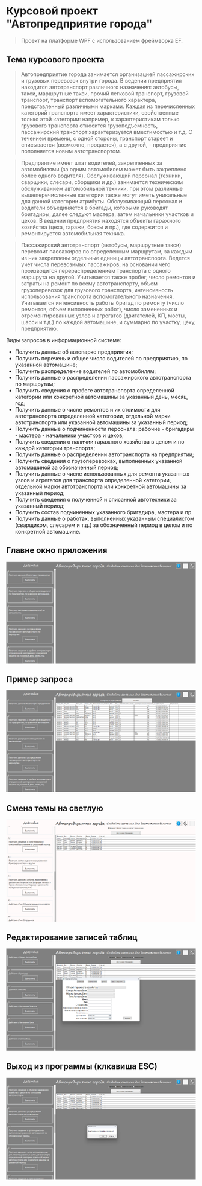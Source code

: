 # Курсовой проект "Автопредприятие города"

> Проект на платформе WPF c использованием фреймворка EF.

## Тема курсового проекта

>Автопредприятие города занимается организацией пассажирских и
>грузовых перевозок внутри города. В ведении предприятия находится
>автотранспорт различного назначения: автобусы, такси, маршрутные такси,
>прочий легковой транспорт, грузовой транспорт, транспорт вспомогательного
>характера, представленный различными марками. Каждая из перечисленных
>категорий транспорта имеет характеристики, свойственные только этой
>категории: например, к характеристикам только грузового транспорта
>относится грузоподъемность, пассажирский транспорт характеризуется
>вместимостью и т.д. С течением времени, с одной стороны, транспорт стареет
>и списывается (возможно, продается), а с другой, - предприятие пополняется
>новым автотранспортом.

>Предприятие имеет штат водителей, закрепленных за автомобилями (за
>одним автомобилем может быть закреплено более одного водителя).
>Обслуживающий персонал (техники, сварщики, слесари, сборщики и др.)
>занимается техническим обслуживанием автомобильной техники, при этом
>различные вышеперечисленные категории также могут иметь уникальные для
>данной категории атрибуты. Обслуживающий персонал и водители
>объединяется в бригады, которыми руководят бригадиры, далее следуют
>мастера, затем начальники участков и цехов. В ведении предприятия находятся
>объекты гаражного хозяйства (цеха, гаражи, боксы и пр.), где содержится и
>ремонтируется автомобильная техника.

>Пассажирский автотранспорт (автобусы, маршрутные такси) перевозит
>пассажиров по определенным маршрутам, за каждым из них закреплены
>отдельные единицы автотранспорта. Ведется учет числа перевозимых
>пассажиров, на основании чего производится перераспределением транспорта
>с одного маршрута на другой. Учитывается также пробег, число ремонтов и
>затраты на ремонт по всему автотранспорту, объем грузоперевозок для
>грузового транспорта, интенсивность использования транспорта
>вспомогательного назначения. Учитывается интенсивность работы бригад по
>ремонту (число ремонтов, объем выполненных работ), число замененных и
>отремонтированных узлов и агрегатов (двигателей, КП, мосты, шасси и т.д.) по
>каждой автомашине, и суммарно по участку, цеху, предприятию.

Виды запросов в информационной системе:
* Получить данные об автопарке предприятия;
* Получить перечень и общее число водителей по предприятию, по указанной автомашине;
* Получить распределение водителей по автомобилям;
* Получить данные о распределении пассажирского автотранспорта по маршрутам;
* Получить сведения о пробеге автотранспорта определенной категории или конкретной автомашины за указанный день, месяц, год;
* Получить данные о числе ремонтов и их стоимости для автотранспорта определенной категории, отдельной марки автотранспорта или указанной автомашины за указанный период;
* Получить данные о подчиненности персонала: рабочие - бригадиры - мастера - начальники участков и цехов;
* Получить сведения о наличии гаражного хозяйства в целом и по каждой категории транспорта;
* Получить данные о распределении автотранспорта на предприятии;
* Получить сведения о грузоперевозках, выполненных указанной автомашиной за обозначенный период;
* Получить данные о числе использованных для ремонта указанных узлов и агрегатов для транспорта определенной категории, отдельной марки автотранспорта или конкретной автомашины за указанный период;
* Получить сведения о полученной и списанной автотехники за указанный период;
* Получить состав подчиненных указанного бригадира, мастера и пр.
* Получить данные о работах, выполненных указанным специалистом (сварщиком, слесарем и т.д.) за обозначенный период в целом и по конкретной автомашине.


## Главне окно приложения

<img src='imagesForREADME/Screenshot234636.png' alt='layout site' style="display:block;width:'100%';object-fit:contain;"></img>

## Пример запроса

<img src='imagesForREADME/Screenshot234728.png' alt='layout site' style="display:block;width:'100%';object-fit:contain;"></img>

## Смена темы на светлую

<img src='imagesForREADME/Screenshot234812.png' alt='layout site' style="display:block;width:'100%';object-fit:contain;"></img>

## Редактирование записей таблиц

<img src='imagesForREADME/Screenshot234915.png' alt='layout site' style="display:block;width:'100%';object-fit:contain;"></img>

## Выход из программы (клкавиша ESC)

<img src='imagesForREADME/Screenshot234943.png' alt='layout site' style="display:block;width:'100%';object-fit:contain;"></img>